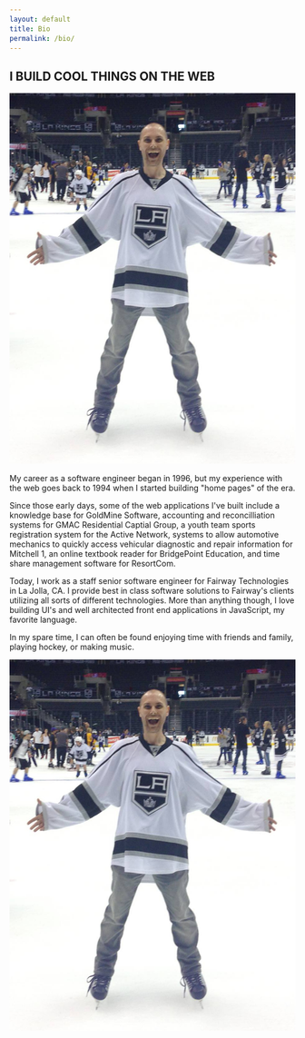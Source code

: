 ```yaml
---
layout: default
title: Bio
permalink: /bio/
---
```

<h2>I BUILD COOL THINGS <span class="responsive-line-break">ON THE WEB</span></h2>

<div class="me floated">
  <img src="/images/me.jpg" />
</div>

<div id="bio">
  <p>My career as a software engineer began in 1996, but my experience with the web goes back to 1994 when I started building "home pages" of the era.</p>
  <p>Since those early days, some of the web applications I've built include a knowledge base for GoldMine Software, accounting and reconcilliation systems for GMAC Residential Captial Group, a youth team sports registration system for the Active Network, systems to allow automotive mechanics to quickly access vehicular diagnostic and repair information for Mitchell 1, an online textbook reader for BridgePoint Education, and time share management software for ResortCom.</p>
  <p>Today, I work as a staff senior software engineer for Fairway Technologies in La Jolla, CA. I provide best in class software solutions to Fairway's clients utilizing all sorts of different technologies. More than anything though, I love building UI's and well architected front end applications in JavaScript, my favorite language.</p>
  <p>In my spare time, I can often be found enjoying time with friends and family, playing hockey, or making music.</p>
</div>

<div class="me inline">
  <img src="/images/me.jpg" />
</div>
